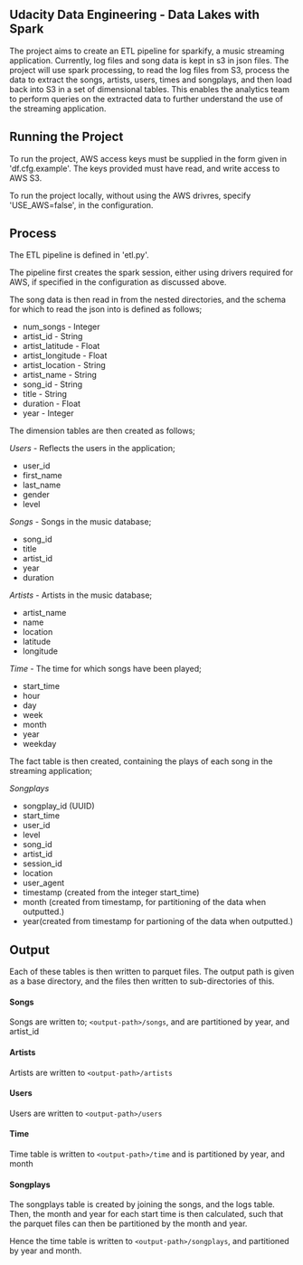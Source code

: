 ## Udacity Data Engineering - Data Lakes with Spark

The project aims to create an ETL pipeline for sparkify, a music streaming application. Currently, log files and song data is kept in s3 in json files. The project will use spark processing, to read the log files from S3, process the data to extract the songs, artists, users, times and songplays, and then load back into S3 in a set of dimensional tables. This enables the analytics team to perform queries on the extracted data to further understand the use of the streaming application.

## Running the Project

To run the project, AWS access keys must be supplied in the form given in 'df.cfg.example'. The keys provided must have read, and write access to AWS S3.

To run the project locally, without using the AWS drivres, specify 'USE_AWS=false', in the configuration.

## Process

The ETL pipeline is defined in 'etl.py'.

The pipeline first creates the spark session, either using drivers required for AWS, if specified in the configuration as discussed above. 

The song data is then read in from the nested directories, and the schema for which to read the json into is defined as follows;

* num_songs - Integer
* artist_id - String
* artist_latitude - Float
* artist_longitude - Float 
* artist_location - String
* artist_name - String
* song_id - String
* title - String
* duration - Float 
* year - Integer

The dimension tables are then created as follows;

*Users* - Reflects the users in the application;

* user_id
* first_name
* last_name
* gender 
* level

*Songs* - Songs in the music database;

* song_id
* title
* artist_id
* year
* duration

*Artists* - Artists in the music database;

* artist_name
* name
* location
* latitude
* longitude

*Time* - The time for which songs have been played;

* start_time
* hour
* day
* week 
* month
* year
* weekday

The fact table is then created, containing the plays of each song in the streaming application;

*Songplays*

* songplay_id (UUID) 
* start_time 
* user_id
* level 
* song_id 
* artist_id 
* session_id 
* location
* user_agent
* timestamp (created from the integer start_time)
* month (created from timestamp, for partitioning of the data when outputted.)
* year(created from timestamp for partioning of the data when outputted.)

## Output

Each of these tables is then written to parquet files. The output path is given as a base directory, and the files then written to sub-directories of this.

#### Songs

Songs are written to; `<output-path>/songs`, and are partitioned by year, and artist_id

#### Artists 

Artists are written to `<output-path>/artists`

#### Users

Users are written to `<output-path>/users`

#### Time

Time table is written to `<output-path>/time` and is partitioned by year, and month

#### Songplays

The songplays table is created by joining the songs, and the logs table. Then, the month and year for each start time is then calculated, such that the parquet files can then be partitioned by the month and year.

Hence the time table is written to `<output-path>/songplays`, and partitioned by year and month.